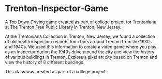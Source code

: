 # Trenton-Inspector-Game
A Top Down Driving game created as part of college project for Trentoniana at The Trenton Free Public Library in Trenton, New Jersey.

At the Trentoniana Collection in Trenton, New Jersey, we found a collection of old health inspection records from bars around Trenton from the 1930s and 1940s. We used this information to create a video game where you play as an inspector during the 1940s drive around the city and view the history of various buildings in Trenton. Explore a pixel art city based on Trenton and view the history of 8 different buildings.

This class was created as part of a college project.
